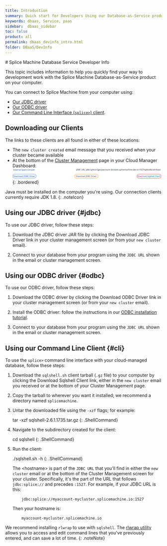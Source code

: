 ```yaml
---
title: Introduction
summary: Quick start for Developers Using our Database-as-Service product.
keywords: dbaas, Service, paas
sidebar:  dbaas_sidebar
toc: false
product: all
permalink: dbaas_devinfo_intro.html
folder: DBaaS/DevInfo
---
```

<section>
<div class="TopicContent" data-swiftype-index="true" markdown="1">
# Splice Machine Database Service Developer Info

This topic includes information to help you quickly find your way to development work with the Splice Machine Database-as-Service product on your computer.

You can connect to Splice Machine from your computer using:

* [Our JDBC driver](#jdbc)
* [Our ODBC driver](#odbc)
* [Our Command Line Interface (`splice>`) client](#cli).

## Downloading our Clients

The links to these clients are all found in either of these locations:

* The `new cluster created` email message that you received when your cluster became available
* At the bottom of the [Cluster Management](dbaas_cm_managecluster.html) page in your Cloud Manager Dashboard:
  ![](images/dbaaslinks.jpg){: .bordered}

Java must be installed on the computer you're using. Our connection clients currently require JDK 1.8.
{: .noteIcon}

## Using our JDBC driver {#jdbc}

To use our JDBC driver, follow these steps:

1. Download the JDBC driver JAR file by clicking the <span class="ConsoleLink">Download JDBC Driver</span> link in your cluster management screen (or from your `new cluster` email).

2. Connect to your database from your program using the `JDBC URL` shown in the email or cluster management screen.

## Using our ODBC driver {#odbc}

To use our ODBC driver, follow these steps:

1. Download the ODBC driver by clicking the <span class="ConsoleLink">Download ODBC Driver</span> link in your cluster management screen (or from your `new cluster` email).

2. Install the ODBC driver: follow the instructions in our [ODBC installation tutorial](tutorials_connect_odbcinstall.html).

3. Connect to your database from your program using the `JDBC URL` shown in the email or cluster management screen.

## Using our Command Line Client {#cli}

To use the `splice>` command line interface with your cloud-managed database, follow these steps:

1. Download the `sqlshell.sh` client tarball (`.gz` file) to your computer by clicking the <span class="ConsoleLink">Download Sqlshell Client</span> link, either in the `new cluster` email you received or at the bottom of your Cluster Management page.

2. Copy the tarball to wherever you want it installed; we recommend a directory named `splicemachine`.

3. Untar the downloaded file using the `-xzf` flags; for example:

    <div class="preWrapperWide" markdown="1">
       tar -xzf sqlshell-2.6.1.1735.tar.gz
    {: .ShellCommand}
    </div>

4. Navigate to the subdirectory created for the client:

    <div class="preWrapperWide" markdown="1">
       cd sqlshell
    {: .ShellCommand}
    </div>

5. Run the client:

    <div class="preWrapperWide" markdown="1">
       ./sqlshell.sh -h <hostname>
    {: .ShellCommand}
    </div>

   The <span class="HighlightedCode">&lt;hostname&gt;</span> is part of the `JDBC URL` that you'll find in either the `new cluster` email or at the bottom of the Cluster Management screen for your cluster. Specifically, it's the part of the URL that follows `jdbc:splice://` and precedes `:1527`. For example, if your JDBC URL is this:
   ````
       jdbc:splice://myaccount-mycluster.splicemachine.io:1527
   ````

   Then your hostname is:
   ````
       myaccount-mycluster.splicemachine.io
   ````

We recommend installing `rlwrap` to use with `sqlshell`. The [rlwrap utility](cmdlineref_using_rlwrap.html) allows you to access and edit command lines that you've previously entered, and can save a lot of time.
{: .noteNote}

</div>
</section>
